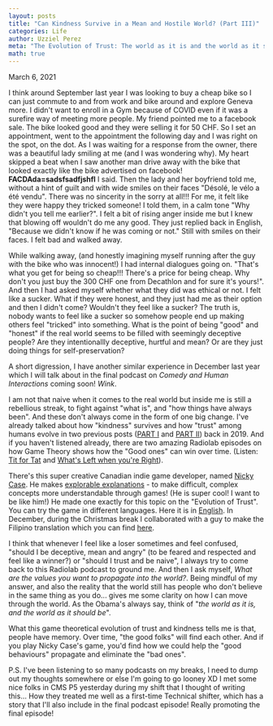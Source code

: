 ```yaml
---
layout: posts
title: "Can Kindness Survive in a Mean and Hostile World? (Part III)"
categories: Life
author: Uzziel Perez
meta: "The Evolution of Trust: The world as it is and the world as it should be"
math: true
---
```


March 6, 2021

I think around September last year I was looking to buy a cheap bike so I can just commute to and from work and bike around and explore Geneva more. I didn't want to enroll in a Gym because of COVID even if it was a surefire way of meeting more people. My friend pointed me to a facebook sale. The bike looked good and they were selling it for 50 CHF. So I set an appointment, went to the appointment the following day and I was right on the spot, on the dot.
As I was waiting for a response from the owner, there was a beautiful lady smiling at me (and I was wondering why). My heart skipped a beat when I saw another man drive away with the bike that looked exactly like the bike advertised on facebook! **FACDAda=sadsfsadfjshfl** I said. Then the lady and her boyfriend told me, without a hint of guilt and with wide smiles on their faces "Désolé, le vélo a été vendu". There was no sincerity in the sorry at all!!! For me, it felt like they were happy they tricked someone! I told them, in a calm tone "Why didn't you tell me earlier?". I felt a bit of rising anger inside me but I knew that blowing off wouldn't do me any good. They just replied back in English, "Because we didn't know if he was coming or not." Still with smiles on their faces. I felt bad and walked away.

While walking away, (and honestly imagining myself running after the guy with the bike who was innocent!) I had internal dialogues going on. "That's what you get for being so cheap!!! There's a price for being cheap. Why don't you just buy the 300 CHF one from Decathlon and for sure it's yours!". And then I had asked myself whether what they did was ethical or not. I felt like a sucker. What if they were honest, and they just had me as their option and then I didn't come? Wouldn't they feel like a sucker? The truth is, nobody wants to feel like a sucker so somehow people end up making others feel "tricked" into something. What is the point of being "good" and "honest" if the real world seems to be filled with seemingly deceptive people? Are they intentionallly deceptive, hurtful and mean? Or are they just doing things for self-preservation?

A short digression, I have another similar experience in December last year which I will talk about in the final podcast on *Comedy and Human Interactions* coming soon! *Wink*.

I am not that naive when it comes to the real world but inside me is still a rebellious streak, to fight against "what is", and "how things have always been". And these don't always come in the form of one big change. I've already talked about how "kindness" survives and how "trust" among humans evolve in two previous posts ([PART I](https://uzzielperez.github.io/life/2019/12/03/Can-kindness-survive-in-a-mean-and-hostile-world-p1.html) and [PART II](https://uzzielperez.github.io/life/2019/12/14/Can-kindness-survive-in-a-mean-and-hostile-world-p2.html)) back in 2019. And if you haven't listened already, there are two amazing Radiolab episodes on how Game Theory shows how the "Good ones" can win over time. (Listen: [Tit for Tat](https://www.wnycstudios.org/podcasts/radiolab/segments/104010-one-good-deed-deserves-another) and [What's Left when you're Right](https://www.wnycstudios.org/podcasts/radiolab/episodes/whats-left-when-youre-right)).

There's this super creative Canadian indie game developer, named [Nicky Case](https://ncase.me/). He makes [explorable explanations](https://www.youtube.com/watch?v=Zl9m0AQInBk) - to make difficult, complex concepts more understandable through games! (He is super cool! I want to be like him!) He made one exactly for this topic on the "Evolution of Trust". You can try the game in different languages. Here it is in [English](https://ncase.me/trust/). In December, during the Christmas break I collaborated with a guy to make the Filipino translation which you can find [here](https://ncase.me/trust/).

I think that whenever I feel like a loser sometimes and feel confused, "should I be deceptive, mean and angry" (to be feared and respected and feel like a winner?) or "should I trust and be naive", I always try to come back to this Radiolab podcast to ground me. And then I ask myself, *What are the values you want to propagate into the world?*. Being mindful of my answer, and also the reality that the world still has people who don't believe in the same thing as you do... gives me some clarity on how I can move through the world. As the Obama's always say, think of "*the world as it is, and the world as it should be*".

What this game theoretical evolution of trust and kindness tells me is that, people have memory. Over time, "the good folks" will find each other. And if you play Nicky Case's game, you'd find how we could help the "good behaviours" propagate and eliminate the "bad ones".

P.S. I've been listening to so many podcasts on my breaks, I need to dump out my thoughts somewhere or else I'm going to go looney XD I met some nice folks in CMS P5 yesterday during my shift that I thought of writing this... How they treated me well as a first-time Technical shifter, which has a story that I'll also include in the final podcast episode! Really promoting the final episode!
